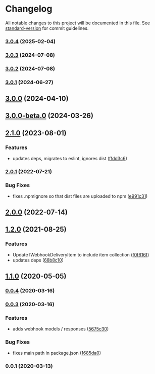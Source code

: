 # Changelog

All notable changes to this project will be documented in this file. See [standard-version](https://github.com/conventional-changelog/standard-version) for commit guidelines.

### [3.0.4](https://github.com/kontent-ai/webhook-helper-js/compare/v3.0.3...v3.0.4) (2025-02-04)

### [3.0.3](https://github.com/kontent-ai/webhook-helper-js/compare/v3.0.2...v3.0.3) (2024-07-08)

### [3.0.2](https://github.com/kontent-ai/webhook-helper-js/compare/v3.0.1...v3.0.2) (2024-07-08)

### [3.0.1](https://github.com/kontent-ai/webhook-helper-js/compare/v3.0.0...v3.0.1) (2024-06-27)

## [3.0.0](https://github.com/kontent-ai/webhook-helper-js/compare/v2.1.0...v3.0.0) (2024-04-10)

## [3.0.0-beta.0](https://github.com/kontent-ai/webhook-helper-js/compare/v2.1.0...v3.0.0-beta.0) (2024-03-26)

## [2.1.0](https://github.com/kontent-ai/webhook-helper-js/compare/v2.0.1...v2.1.0) (2023-08-01)


### Features

* updates deps, migrates to eslint, ignores dist ([ffdd3c6](https://github.com/kontent-ai/webhook-helper-js/commit/ffdd3c67b9d242a7b149e70dc0c21253f4a71af4))

### [2.0.1](https://github.com/kontent-ai/webhook-helper-js/compare/v2.0.0...v2.0.1) (2022-07-21)


### Bug Fixes

* fixes .npmignore so that dist files are uploaded to npm ([e991c31](https://github.com/kontent-ai/webhook-helper-js/commit/e991c31a8c311e3fe0d69e82c2b8135e74e769e0))

## [2.0.0](https://github.com/kontent-ai/webhook-helper-js/compare/v1.2.0...v2.0.0) (2022-07-14)

## [1.2.0](https://github.com/kontent-ai/webhook-helper-js/compare/v1.1.0...v1.2.0) (2021-08-25)


### Features

* Update IWebhookDeliveryItem to include item collection ([f0f616f](https://github.com/kontent-ai/webhook-helper-js/commit/f0f616f9a4dec99ecae1c0a1dcb2f747de6dd0d5))
* updates deps ([68b8c10](https://github.com/kontent-ai/webhook-helper-js/commit/68b8c105be4b384276ea60fb704d5e5b98d64671))

## [1.1.0](https://github.com/kontent-ai/webhook-helper-js/compare/v0.0.4...v1.1.0) (2020-05-05)

### [0.0.4](https://github.com/Enngage/kontent-webhook-helper/compare/v0.0.3...v0.0.4) (2020-03-16)

### [0.0.3](https://github.com/Enngage/kontent-webhook-helper/compare/v0.0.2...v0.0.3) (2020-03-16)


### Features

* adds webhook models / responses ([5675c30](https://github.com/Enngage/kontent-webhook-helper/commit/5675c300a9b39642c7d9d88dc9f06a2bfd58ffa7))


### Bug Fixes

* fixes main path in package.json ([1685da0](https://github.com/Enngage/kontent-webhook-helper/commit/1685da056cb01a35f16b0faf4b6958d05ccb078d))

### 0.0.1 (2020-03-13)
